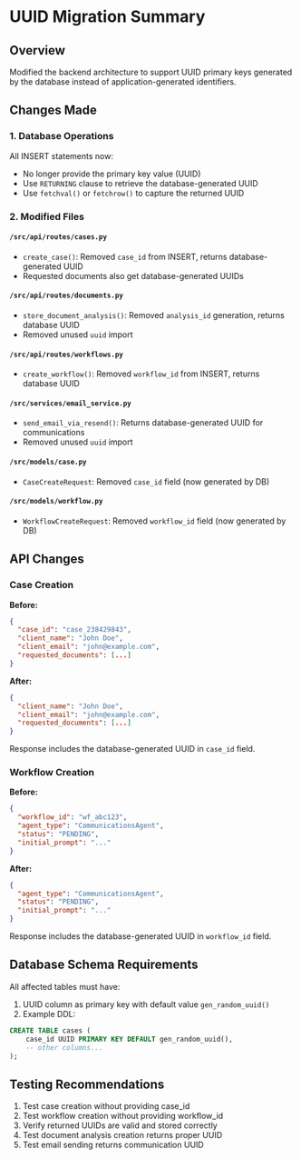 # UUID Migration Summary

## Overview
Modified the backend architecture to support UUID primary keys generated by the database instead of application-generated identifiers.

## Changes Made

### 1. Database Operations
All INSERT statements now:
- No longer provide the primary key value (UUID)
- Use `RETURNING` clause to retrieve the database-generated UUID
- Use `fetchval()` or `fetchrow()` to capture the returned UUID

### 2. Modified Files

#### `/src/api/routes/cases.py`
- `create_case()`: Removed `case_id` from INSERT, returns database-generated UUID
- Requested documents also get database-generated UUIDs

#### `/src/api/routes/documents.py`
- `store_document_analysis()`: Removed `analysis_id` generation, returns database UUID
- Removed unused `uuid` import

#### `/src/api/routes/workflows.py`
- `create_workflow()`: Removed `workflow_id` from INSERT, returns database UUID

#### `/src/services/email_service.py`
- `send_email_via_resend()`: Returns database-generated UUID for communications
- Removed unused `uuid` import

#### `/src/models/case.py`
- `CaseCreateRequest`: Removed `case_id` field (now generated by DB)

#### `/src/models/workflow.py`
- `WorkflowCreateRequest`: Removed `workflow_id` field (now generated by DB)

## API Changes

### Case Creation
**Before:**
```json
{
  "case_id": "case_238429843",
  "client_name": "John Doe",
  "client_email": "john@example.com",
  "requested_documents": [...]
}
```

**After:**
```json
{
  "client_name": "John Doe",
  "client_email": "john@example.com",
  "requested_documents": [...]
}
```

Response includes the database-generated UUID in `case_id` field.

### Workflow Creation
**Before:**
```json
{
  "workflow_id": "wf_abc123",
  "agent_type": "CommunicationsAgent",
  "status": "PENDING",
  "initial_prompt": "..."
}
```

**After:**
```json
{
  "agent_type": "CommunicationsAgent",
  "status": "PENDING",
  "initial_prompt": "..."
}
```

Response includes the database-generated UUID in `workflow_id` field.

## Database Schema Requirements
All affected tables must have:
1. UUID column as primary key with default value `gen_random_uuid()`
2. Example DDL:
```sql
CREATE TABLE cases (
    case_id UUID PRIMARY KEY DEFAULT gen_random_uuid(),
    -- other columns...
);
```

## Testing Recommendations
1. Test case creation without providing case_id
2. Test workflow creation without providing workflow_id
3. Verify returned UUIDs are valid and stored correctly
4. Test document analysis creation returns proper UUID
5. Test email sending returns communication UUID
